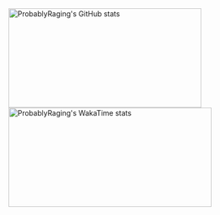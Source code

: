 <div>
    <img width="380" height="195" align="center" src="https://github-readme-stats.vercel.app/api?username=probablyraging&count_private=true&title_color=fff&show_icons=true&icon_color=fff&ring_color=fff&bg_color=1C2128&hide_border=true&border_radius=10&theme=dark" alt="ProbablyRaging's GitHub stats">
<img width="400" height="195" align="center" src="https://github-readme-stats.vercel.app/api/wakatime?username=probablyraging&&count_private=true&title_color=fff&ring_color=16a9f2&bg_color=1C2128&hide_border=true&border_radius=10&theme=dark&langs_count=5&custom_title=ProbablyRaging's%20Coding%20Time" alt="ProbablyRaging's WakaTime stats">
</div>
